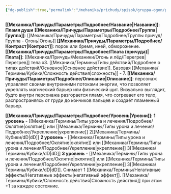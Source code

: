 ```yaml
---
{"dg-publish":true,"permalink":"/mehanika/prichudy/spisok/gruppa-ogon/plamya-dushi/"}
---
```


**[[Механика/Причуды/Параметры/Подробнее/Название\|Название]]**: **Пламя души**
**[[Механика/Причуды/Параметры/Подробнее/Группа\|Группа]]**: [[Механика/Причуды/Параметры/Подробнее/Группы причуд/Группа - Огонь\|Огонь]] 
**[[Механика/Причуды/Параметры/Подробнее/Контраст\|Контраст]]**: порок или бремя, иней, обморожение.
**[[Механика/Причуды/Параметры/Подробнее/Плата (причуда)\|Плата]]**: [[Механика/Причуды/Механики/Огонь и лёд/Перегрев\|Перегрев]] тела х3. [[Механика/Термины/Типы действий/Подробнее о типах действий/Основное\|Основное действие]]. Базовая [[Механика/Термины/Кубики/Сложность действия\|сложность]] - 7.
**[[Механика/Причуды/Параметры/Подробнее/Описание\|Описание]]**: персонаж управляет своими внутренними потоками энергии, что позволяет укреплять магический барьер или физический щит. Визуально выглядит, будто внутри персонажа разгорается пламя, что согревает его тело, распространяясь от груди до кончиков пальцев и создаёт пламенный барьер. 

**[[Механика/Причуды/Параметры/Подробнее/Уровень\|Уровни]]**:
**1 уровень** - [[Механика/Термины/Типы урона и лечения/Подробнее/Оклятие\|оклятие]] или [[Механика/Термины/Типы урона и лечения/Подробнее/Укрепление\|укрепление]] 2[[Механика/Термины/Кубики/dD\|dD]]
**2 уровень** - [[Механика/Термины/Типы урона и лечения/Подробнее/Оклятие\|оклятие]] или [[Механика/Термины/Типы урона и лечения/Подробнее/Укрепление\|укрепление]] 3[[Механика/Термины/Кубики/dD\|dD]]
**3 уровень** - [[Механика/Термины/Типы урона и лечения/Подробнее/Оклятие\|оклятие]] или [[Механика/Термины/Типы урона и лечения/Подробнее/Укрепление\|укрепление]] 3[[Механика/Термины/Кубики/dD\|dD]]. Снимает 1  [[Механика/Термины/Негативные эффекты/Негативные эффекты\|негативный эффект]]. [[Механика/Термины/Кубики/Сложность действия\|Сложность действия]] при этом +1 за каждое состояние.
